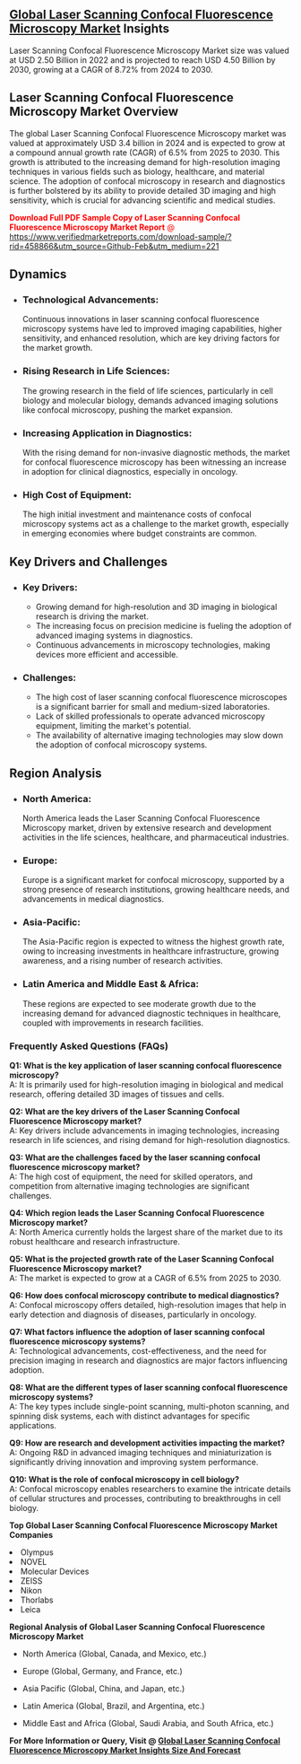 <h2><a href="https://www.verifiedmarketreports.com/download-sample/?rid=458866&amp;utm_source=Github&amp;utm_medium=221" target="_blank">Global Laser Scanning Confocal Fluorescence Microscopy Market</a> Insights</h2><p>Laser Scanning Confocal Fluorescence Microscopy Market size was valued at USD 2.50 Billion in 2022 and is projected to reach USD 4.50 Billion by 2030, growing at a CAGR of 8.72% from 2024 to 2030.</p><p> <h2>Laser Scanning Confocal Fluorescence Microscopy Market Overview</h2> <p>The global Laser Scanning Confocal Fluorescence Microscopy market was valued at approximately USD 3.4 billion in 2024 and is expected to grow at a compound annual growth rate (CAGR) of 6.5% from 2025 to 2030. This growth is attributed to the increasing demand for high-resolution imaging techniques in various fields such as biology, healthcare, and material science. The adoption of confocal microscopy in research and diagnostics is further bolstered by its ability to provide detailed 3D imaging and high sensitivity, which is crucial for advancing scientific and medical studies.</p> <p><p><span class=""><span style="color: #ff0000;"><strong>Download Full PDF Sample Copy of Laser Scanning Confocal Fluorescence Microscopy Market Report</strong> @ </span><a href="https://www.verifiedmarketreports.com/download-sample/?rid=458866&amp;utm_source=Github-Feb&amp;utm_medium=221" target="_blank">https://www.verifiedmarketreports.com/download-sample/?rid=458866&amp;utm_source=Github-Feb&amp;utm_medium=221</a></span></p></p> <h2>Dynamics</h2> <ul> <li><h3>Technological Advancements:</h3> Continuous innovations in laser scanning confocal fluorescence microscopy systems have led to improved imaging capabilities, higher sensitivity, and enhanced resolution, which are key driving factors for the market growth.</li> <li><h3>Rising Research in Life Sciences:</h3> The growing research in the field of life sciences, particularly in cell biology and molecular biology, demands advanced imaging solutions like confocal microscopy, pushing the market expansion.</li> <li><h3>Increasing Application in Diagnostics:</h3> With the rising demand for non-invasive diagnostic methods, the market for confocal fluorescence microscopy has been witnessing an increase in adoption for clinical diagnostics, especially in oncology.</li> <li><h3>High Cost of Equipment:</h3> The high initial investment and maintenance costs of confocal microscopy systems act as a challenge to the market growth, especially in emerging economies where budget constraints are common.</li> </ul> <h2>Key Drivers and Challenges</h2> <ul> <li><h3>Key Drivers:</h3> <ul> <li>Growing demand for high-resolution and 3D imaging in biological research is driving the market.</li> <li>The increasing focus on precision medicine is fueling the adoption of advanced imaging systems in diagnostics.</li> <li>Continuous advancements in microscopy technologies, making devices more efficient and accessible.</li> </ul> </li> <li><h3>Challenges:</h3> <ul> <li>The high cost of laser scanning confocal fluorescence microscopes is a significant barrier for small and medium-sized laboratories.</li> <li>Lack of skilled professionals to operate advanced microscopy equipment, limiting the market's potential.</li> <li>The availability of alternative imaging technologies may slow down the adoption of confocal microscopy systems.</li> </ul> </li> </ul> <h2>Region Analysis</h2> <ul> <li><h3>North America:</h3> North America leads the Laser Scanning Confocal Fluorescence Microscopy market, driven by extensive research and development activities in the life sciences, healthcare, and pharmaceutical industries.</li> <li><h3>Europe:</h3> Europe is a significant market for confocal microscopy, supported by a strong presence of research institutions, growing healthcare needs, and advancements in medical diagnostics.</li> <li><h3>Asia-Pacific:</h3> The Asia-Pacific region is expected to witness the highest growth rate, owing to increasing investments in healthcare infrastructure, growing awareness, and a rising number of research activities.</li> <li><h3>Latin America and Middle East & Africa:</h3> These regions are expected to see moderate growth due to the increasing demand for advanced diagnostic techniques in healthcare, coupled with improvements in research facilities.</li> </ul> <h3>Frequently Asked Questions (FAQs)</h3> <p><b>Q1: What is the key application of laser scanning confocal fluorescence microscopy?</b><br> A: It is primarily used for high-resolution imaging in biological and medical research, offering detailed 3D images of tissues and cells.</p> <p><b>Q2: What are the key drivers of the Laser Scanning Confocal Fluorescence Microscopy market?</b><br> A: Key drivers include advancements in imaging technologies, increasing research in life sciences, and rising demand for high-resolution diagnostics.</p> <p><b>Q3: What are the challenges faced by the laser scanning confocal fluorescence microscopy market?</b><br> A: The high cost of equipment, the need for skilled operators, and competition from alternative imaging technologies are significant challenges.</p> <p><b>Q4: Which region leads the Laser Scanning Confocal Fluorescence Microscopy market?</b><br> A: North America currently holds the largest share of the market due to its robust healthcare and research infrastructure.</p> <p><b>Q5: What is the projected growth rate of the Laser Scanning Confocal Fluorescence Microscopy market?</b><br> A: The market is expected to grow at a CAGR of 6.5% from 2025 to 2030.</p> <p><b>Q6: How does confocal microscopy contribute to medical diagnostics?</b><br> A: Confocal microscopy offers detailed, high-resolution images that help in early detection and diagnosis of diseases, particularly in oncology.</p> <p><b>Q7: What factors influence the adoption of laser scanning confocal fluorescence microscopy systems?</b><br> A: Technological advancements, cost-effectiveness, and the need for precision imaging in research and diagnostics are major factors influencing adoption.</p> <p><b>Q8: What are the different types of laser scanning confocal fluorescence microscopy systems?</b><br> A: The key types include single-point scanning, multi-photon scanning, and spinning disk systems, each with distinct advantages for specific applications.</p> <p><b>Q9: How are research and development activities impacting the market?</b><br> A: Ongoing R&D in advanced imaging techniques and miniaturization is significantly driving innovation and improving system performance.</p> <p><b>Q10: What is the role of confocal microscopy in cell biology?</b><br> A: Confocal microscopy enables researchers to examine the intricate details of cellular structures and processes, contributing to breakthroughs in cell biology.</p> </p><p><strong>Top Global Laser Scanning Confocal Fluorescence Microscopy Market Companies</strong></p><div data-test-id=""><p><li>Olympus</li><li> NOVEL</li><li> Molecular Devices</li><li> ZEISS</li><li> Nikon</li><li> Thorlabs</li><li> Leica</li></p><div><strong>Regional Analysis of&nbsp;Global Laser Scanning Confocal Fluorescence Microscopy Market</strong></div><ul><li dir="ltr"><p dir="ltr">North America&nbsp;(Global, Canada, and Mexico, etc.)</p></li><li dir="ltr"><p dir="ltr">Europe (Global, Germany, and France, etc.)</p></li><li dir="ltr"><p dir="ltr">Asia Pacific&nbsp;(Global, China, and Japan, etc.)</p></li><li dir="ltr"><p dir="ltr">Latin America&nbsp;(Global, Brazil, and Argentina, etc.)</p></li><li dir="ltr">Middle East and Africa&nbsp;(Global, Saudi Arabia, and South Africa, etc.)</li></ul><p><strong>For More Information or Query, Visit @&nbsp;</strong><strong><a href="https://www.verifiedmarketreports.com/product/laser-scanning-confocal-fluorescence-microscopy-market/?utm_source=Github&amp;utm_medium=221" target="_blank">Global Laser Scanning Confocal Fluorescence Microscopy Market Insights Size And Forecast</a></strong></p></div>
